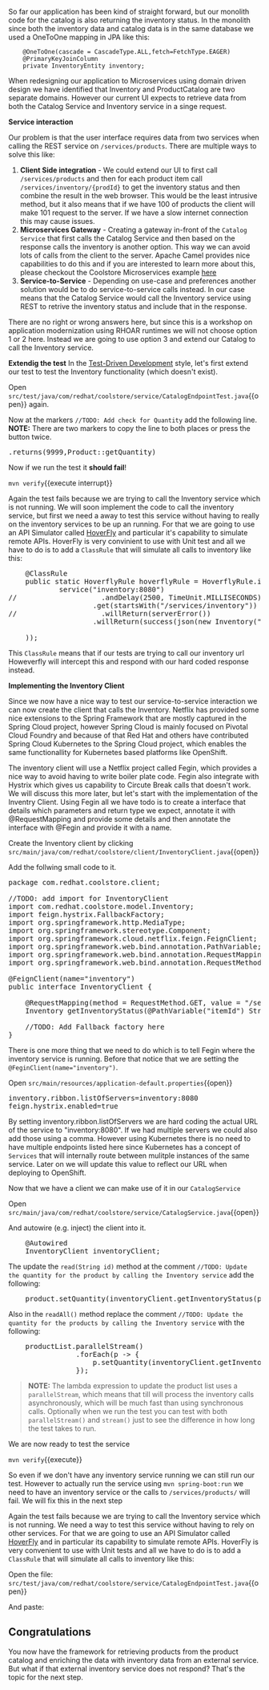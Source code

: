 So far our application has been kind of straight forward, but our monolith code for the catalog is also returning the inventory status. In the monolith since both the inventory data and catalog data is in the same database we used a OneToOne mapping in JPA like this:

```
    @OneToOne(cascade = CascadeType.ALL,fetch=FetchType.EAGER)
    @PrimaryKeyJoinColumn
	private InventoryEntity inventory;
```
When redesigning our application to Microservices using domain driven design we have identified that Inventory and ProductCatalog are two separate domains. However our current UI expects to retrieve data from both the Catalog Service and Inventory service in a singe request.

**Service interaction**

Our problem is that the user interface requires data from two services when calling the REST service on `/services/products`. There are multiple ways to solve this like:

1. **Client Side integration** - We could extend our UI to first call `/services/products` and then for each product item call `/services/inventory/{prodId}` to get the inventory status and then combine the result in the web browser. This would be the least intrusive method, but it also means that if we have 100 of products the client will make 101 request to the server. If we have a slow internet connection this may cause issues. 
2. **Microservices Gateway** - Creating a gateway in-front of the `Catalog Service` that first calls the Catalog Service and then based on the response calls the inventory is another option. This way we can avoid lots of calls from the client to the server. Apache Camel provides nice capabilities to do this and if you are interested to learn more about this, please checkout the Coolstore Microservices example [here](http://github.com/jbossdemocentral/coolstore-microservice)
3. **Service-to-Service** - Depending on use-case and preferences another solution would be to do service-to-service calls instead. In our case means that the Catalog Service would call the Inventory service using REST to retrive the inventory status and include that in the response. 

There are no right or wrong answers here, but since this is a workshop on application modernization using RHOAR runtimes we will not choose option 1 or 2 here. Instead we are going to use option 3 and extend our Catalog to call the Inventory service. 

**Extendig the test**
In the [Test-Driven Development](https://en.wikipedia.org/wiki/Test-driven_development) style, let's first extend our test to test the Inventory functionality (which doesn't exist). 

Open ``src/test/java/com/redhat/coolstore/service/CatalogEndpointTest.java``{{open}} again.

Now at the markers `//TODO: Add check for Quantity` add the following line. **NOTE:** There are two markers to copy the line to both places or press the button twice. 
<pre class="file" data-filename="src/test/java/com/redhat/coolstore/service/CatalogEndpointTest.java" data-target="insert" data-marker="//TODO: Add check for Quantity">
.returns(9999,Product::getQuantity)
</pre>

Now if we run the test it **should fail**!

``mvn verify``{{execute interrupt}}

Again the test fails because we are trying to call the Inventory service which is not running. We will soon implement the code to call the inventory service, but first we need a away to test this service without having to really on the inventory services to be up an running. For that we are going to use an API Simulator called [HoverFly](http://hoverfly.io) and particular it's capability to simulate remote APIs. HoverFly is very convinient to use with Unit test and all we have to do is to add a `ClassRule` that will simulate all calls to inventory like this:

<pre class="file" data-filename="src/test/java/com/redhat/coolstore/service/CatalogEndpointTest.java"
data-target="insert" data-marker="//TODO: Add ClassRule for HoverFly Inventory simulation">
    @ClassRule
    public static HoverflyRule hoverflyRule = HoverflyRule.inSimulationMode(dsl(
            service("inventory:8080")
//                    .andDelay(2500, TimeUnit.MILLISECONDS).forMethod("GET")
                    .get(startsWith("/services/inventory"))
//                    .willReturn(serverError())
                    .willReturn(success(json(new Inventory("9999",9999))))

    )); 
</pre>

This `ClassRule` means that if our tests are trying to call our inventory url Howeverfly will intercept this and respond with our hard coded response instead.

**Implementing the Inventory Client**

Since we now have a nice way to test our service-to-service interaction we can now create the client that calls the Inventory. Netflix has provided some nice extensions to the Spring Framework that are mostly captured in the Spring Cloud project, however Spring Cloud is mainly focused on Pivotal Cloud Foundry and because of that Red Hat and others have contributed Spring Cloud Kubernetes to the Spring Cloud project, which enables the same functionallity for Kubernetes based platforms like OpenShift. 

The inventory client will use a Netflix project called Fegin, which provides a nice way to avoid having to write boiler plate code. Fegin also integrate with Hystrix which gives us capability to Circute Break calls that doesn't work. We will discuss this more later, but let's start with the implementation of the Inventry Client. Using Fegin all we have todo is to create a interface that details which parameters and return type we expect, annotate it with @RequestMapping and provide some details and then annotate the interface with @Fegin and provide it with a name.  

Create the Inventory client by clicking ``src/main/java/com/redhat/coolstore/client/InventoryClient.java``{{open}}

Add the follwing small code to it.
<pre class="file" data-filename="src/main/java/com/redhat/coolstore/client/InventoryClient.java" data-target="replace">
package com.redhat.coolstore.client;

//TODO: add import for InventoryClient
import com.redhat.coolstore.model.Inventory;
import feign.hystrix.FallbackFactory;
import org.springframework.http.MediaType;
import org.springframework.stereotype.Component;
import org.springframework.cloud.netflix.feign.FeignClient;
import org.springframework.web.bind.annotation.PathVariable;
import org.springframework.web.bind.annotation.RequestMapping;
import org.springframework.web.bind.annotation.RequestMethod;

@FeignClient(name="inventory")
public interface InventoryClient {

    @RequestMapping(method = RequestMethod.GET, value = "/services/inventory/{itemId}", consumes = {MediaType.APPLICATION_JSON_VALUE})
    Inventory getInventoryStatus(@PathVariable("itemId") String itemId);

    //TODO: Add Fallback factory here 
}
</pre>

There is one more thing that we need to do which is to tell Fegin where the inventory service is running. Before that notice that we are setting the `@FeginClient(name="inventory")`.

Open ``src/main/resources/application-default.properties``{{open}}

<pre class="file" data-filename="src/main/resources/application-default.properties" data-target="insert" data-marker="#TODO: Configure netflix libraries">
inventory.ribbon.listOfServers=inventory:8080
feign.hystrix.enabled=true
</pre>
 
By setting inventory.ribbon.listOfServers we are hard coding the actual URL of the service to "inventory:8080". If we had multiple servers we could also add those using a comma. However using Kubernetes there is no need to have multiple endpoints listed here since Kubernetes has a concept of `Services` that will internally route between mulitple instances of the same service. Later on we will update this value to reflect our URL when deploying to OpenShift.


Now that we have a client we can make use of it in our `CatalogService`

Open ``src/main/java/com/redhat/coolstore/service/CatalogService.java``{{open}}

And autowire (e.g. inject) the client into it. 

<pre class="file" data-filename="src/main/java/com/redhat/coolstore/service/CatalogService.java" data-target="insert" data-marker="//TODO: Autowire Inventory Client">
    @Autowired
    InventoryClient inventoryClient;
</pre>
The update the `read(String id)` method at the comment `//TODO: Update the quantity for the product by calling the Inventory service` add the following:
<pre class="file" data-filename="src/main/java/com/redhat/coolstore/service/CatalogService.java" data-target="insert" data-marker="//TODO: Update the quantity for the product by calling the Inventory service">
    product.setQuantity(inventoryClient.getInventoryStatus(product.getItemId()).getQuantity());
</pre>

Also in the `readAll()` method replace the comment `//TODO: Update the quantity for the products by calling the Inventory service` with the following:
<pre class="file" data-filename="src/main/java/com/redhat/coolstore/service/CatalogService.java" data-target="insert" data-marker="//TODO: Update the quantity for the products by calling the Inventory service">
    productList.parallelStream()
                .forEach(p -> {
                    p.setQuantity(inventoryClient.getInventoryStatus(p.getItemId()).getQuantity());
                });
</pre>

>**NOTE:** The lambda expression to update the product list uses a `parallelStream`, which means that till will process the inventory calls asynchronously, which will be much fast than using synchronous calls. Optionally when we run the test you can test with both `parallelStream()` and `stream()` just to see the difference in how long the test takes to run.

We are now ready to test the service

``mvn verify``{{execute}}

So even if we don't have any inventory service running we can still run our test. However to actually run the service using `mvn spring-boot:run` we need to have an inventory service or the calls to `/services/products/` will fail. We will fix this in the next step

Again the test fails because we are trying to call the Inventory service which is not running. We need a way to test this service without having to rely on other services.
For that we are going to use an API Simulator called [HoverFly](http://hoverfly.io) and in particular its capability to simulate
remote APIs. HoverFly is very convenient to use with Unit tests and all we have to do is to add a `ClassRule` that will simulate
all calls to inventory like this:

Open the file: ``src/test/java/com/redhat/coolstore/service/CatalogEndpointTest.java``{{open}}

And paste:

## Congratulations
You now have the framework for retrieving products from the product catalog and enriching the data with inventory data from
an external service. But what if that external inventory service does not respond? That's the topic for the next step.
